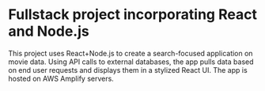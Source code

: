 # Fullstack project incorporating React and Node.js

This project uses React+Node.js to create a search-focused application on movie data. Using API calls to external databases, the app pulls data based on end user requests and displays them in a stylized React UI. The app is hosted on AWS Amplify servers.
